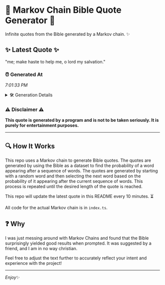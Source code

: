 # 📖 Markov Chain Bible Quote Generator 📖

Infinite quotes from the Bible generated by a Markov chain. ✨

## ✨ Latest Quote ✨
"me; make haste to help me, o lord my salvation."

### ⏰ Generated At
*7:01:33 PM*

<details>
    <summary>🛠️ Generation Details</summary>
    <p>
        <strong>🌱 Seed:</strong> me;<br>
        <strong>🔄 Iterations:</strong> 9<br>
        <strong>📜 Context History:</strong><br>[ me; ]: make<br>[ me;, make ]: haste<br>[ me;, make, haste ]: to<br>[ me;, make, haste, to ]: help<br>[ me;, make, haste, to, help ]: me,<br>[ me;, make, haste, to, help, me, ]: o<br>[ make, haste, to, help, me,, o ]: lord<br>[ haste, to, help, me,, o, lord ]: my<br>[ to, help, me,, o, lord, my ]: salvation.<br>
    </p>
</details>

### ⚠️ Disclaimer ⚠️
**This quote is generated by a program and is not to be taken seriously. It is purely for entertainment purposes.**

---

## 🔍 How It Works

This repo uses a Markov chain to generate Bible quotes. The quotes are generated by using the Bible as a dataset to find the probability of a word appearing after a sequence of words. The quotes are generated by starting with a random word and then selecting the next word based on the probability of it appearing after the current sequence of words. This process is repeated until the desired length of the quote is reached.

This repo will update the latest quote in this README every 10 minutes. ⏳

All code for the actual Markov chain is in `index.ts`.

## ❓ Why

I was just messing around with Markov Chains and found that the Bible surprisingly yielded good results when prompted. 
It was suggested by a friend, and I am in no way christian.

Feel free to adjust the text further to accurately reflect your intent and experience with the project!

---

*Enjoy*✨

